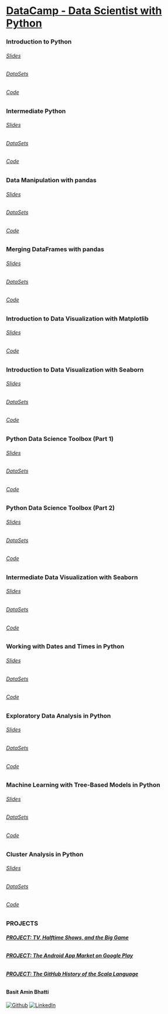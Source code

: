 # [DataCamp - Data Scientist with Python](https://drive.google.com/open?id=158NfGqL0Dm2O8A-N5rHxgu3Boh3Ztya- "DataCamp - Data Scientist with Python")

### Introduction to Python
###### [Slides](https://drive.google.com/open?id=1gebQa3UMm9Cgw4FApMiGCd1U3Y3agyIN "Slides")
###### [DataSets](https://drive.google.com/open?id=1HSKiQvSGVaSg9CUFhEkDT6nJkfI29-uM "DataSets")
###### [Code](https://github.com/basitaminbhatti/DataCamp_Data_Scientist_with_Python_2020/tree/master/Introduction%20to%20Python "Code")
### Intermediate Python
###### [Slides](https://drive.google.com/open?id=1nDQ2znIP9xI0-QOIlUhyTp5p4lxjMGZZ "Slides")
###### [DataSets](https://drive.google.com/open?id=1uDK5MBRgUJlcGB0Dy44e00GS-K4LsRGD "DataSets")
###### [Code](https://github.com/basitaminbhatti/DataCamp_Data_Scientist_with_Python_2020/tree/master/Intermediate%20Python "Code")
### Data Manipulation with pandas
###### [Slides](https://drive.google.com/open?id=1XV9-XMjI_9b6eH00zVFQT8Ka3VTnflYy "Slides")
###### [DataSets](https://drive.google.com/open?id=1mK4O7K1RDuvlZVZ53ctn5K86iMqkJt7B "DataSets")
###### [Code](https://github.com/basitaminbhatti/DataCamp_Data_Scientist_with_Python_2020/tree/master/Data%20Manipulation%20with%20pandas "Code")
### Merging DataFrames with pandas
###### [Slides](https://drive.google.com/open?id=1DsWO1SzjkGrPepFRvpZMVZRHKsq3xCz_ "Slides")
###### [DataSets](https://drive.google.com/open?id=1pU4o78AfSTxZheSq-x8WugWhjX2vcQEH "DataSets")
###### [Code](https://github.com/basitaminbhatti/DataCamp_Data_Scientist_with_Python_2020/tree/master/Merging%20DataFrames%20with%20pandas "Code")
### Introduction to Data Visualization with Matplotlib
###### [Slides](https://drive.google.com/open?id=1icg5lLojIDgpbW5C6N1n2TO-SYH_7n5_ "Slides")
###### [Code](https://github.com/basitaminbhatti/DataCamp_Data_Scientist_with_Python_2020/tree/master/Introduction%20to%20Data%20Visualization%20with%20Matplotlib "Code")
### Introduction to Data Visualization with Seaborn
###### [Slides](https://drive.google.com/open?id=1EGubsvjCyWrpV29qPnHvOSCDN1nMvUKG "Slides")
###### [DataSets](https://drive.google.com/open?id=1t8Ulqd132S2WhMduEpBLE0T2-sa5Dbep "DataSets")
###### [Code](https://github.com/basitaminbhatti/DataCamp_Data_Scientist_with_Python_2020/tree/master/Introduction%20to%20Data%20Visualization%20with%20Seaborn "Code")
### Python Data Science Toolbox (Part 1)
###### [Slides](https://drive.google.com/open?id=1XUEqPL6fupvSB9nqa_lfdJGjs7GaHWij "Slides")
###### [DataSets](https://drive.google.com/open?id=1OldPXd1Wp-LlPRTaFnvp6RVONHpRJGWH "DataSets")
###### [Code](https://bit.ly/3578fS0 "Code")
### Python Data Science Toolbox (Part 2)
###### [Slides](https://drive.google.com/open?id=1sIcOtNZgnU42Js3-xea0zmZjPyDQ5SOi "Slides")
###### [DataSets](https://drive.google.com/open?id=1CN-OZHDlih6QI9m4uegFVjCzlRHgHrpd "DataSets")
###### [Code](https://bit.ly/3547CJ5 "Code")
### Intermediate Data Visualization with Seaborn
###### [Slides](https://drive.google.com/open?id=11aw3sJ4QUVFhGGWouE0EN7f2oYOJU5wz "Slides")
###### [DataSets](https://drive.google.com/open?id=10S1946ezSD2gka--9r7yUtb4LouM_tvp "DataSets")
###### [Code](https://github.com/basitaminbhatti/DataCamp_Data_Scientist_with_Python_2020/tree/master/Intermediate%20Data%20Visualization%20with%20Seaborn "Code")

### Working with Dates and Times in Python
###### [Slides](https://drive.google.com/open?id=1T6GU-MJlHMxX4NaEdrReBlSggamtpRGO "Slides")
###### [DataSets](https://drive.google.com/open?id=1dCsqWNbwriZrAvEQU-nM90JcckJ0LKOw "DataSets")
###### [Code](https://github.com/basitaminbhatti/DataCamp_Data_Scientist_with_Python_2020/tree/master/Working%20with%20Dates%20and%20Times%20in%20Python "Code")
### Exploratory Data Analysis in Python
###### [Slides](https://drive.google.com/open?id=19CXg76nKviHFxVKzt6hVXC2g2OQ5G0Zx "Slides")
###### [DataSets](https://drive.google.com/open?id=1XSKK8gZzu1060T0w-kEfErKJKMmuIxbD "DataSets")
###### [Code](https://github.com/basitaminbhatti/DataCamp_Data_Scientist_with_Python_2020/tree/master/Exploratory%20Data%20Analysis%20in%20Python "Code")
### Machine Learning with Tree-Based Models in Python
###### [Slides](https://drive.google.com/open?id=1G1iro0ZQTL8Dyxe5VTb3Ydg5ERD7SqSh "Slides")
###### [DataSets](https://drive.google.com/open?id=1XWyzy_KA1_uUPYpuMNy_4N2p7hhaxwrn "DataSets")
###### [Code](https://github.com/basitaminbhatti/DataCamp_Data_Scientist_with_Python_2020/tree/master/Machine%20Learning%20with%20Tree-Based%20Models%20in%20Python "Code")
### Cluster Analysis in Python
###### [Slides](https://drive.google.com/open?id=1VWmExuZ1Tjn532lZq2y0S1YwAcAiWID3 "Slides")
###### [DataSets](https://drive.google.com/open?id=15mPZZoqWyOz9gN8je8Msvqmk13LAtS5L "DataSets")
###### [Code](https://github.com/basitaminbhatti/DataCamp_Data_Scientist_with_Python_2020/tree/master/Cluster%20Analysis%20in%20Python "Code")
### PROJECTS
###### [**PROJECT: TV, Halftime Shows, and the Big Game**](https://github.com/basitaminbhatti/DataCamp_Data_Scientist_with_Python_2020/tree/master/Projects/TV%2C%20Halftime%20Shows%2C%20and%20the%20Big%20Game)
###### [**PROJECT: The Android App Market on Google Play**](https://github.com/basitaminbhatti/DataCamp_Data_Scientist_with_Python_2020/tree/master/Projects/The%20Android%20App%20Market%20on%20Google%20Play)
###### [**PROJECT: The GitHub History of the Scala Language**](https://github.com/basitaminbhatti/DataCamp_Data_Scientist_with_Python_2020/tree/master/Projects/The%20GitHub%20History%20of%20the%20Scala%20Language)

#### Basit Amin Bhatti
[![Github](https://img.icons8.com/ios-filled/30/000000/github.png "Github")](https://github.com/basitaminbhatti "Github")
[![LinkedIn](https://img.icons8.com/ios-glyphs/30/000000/linkedin.png "LinkedIn")](https://www.linkedin.com/in/basitaminbhatti/ "LinkedIn")